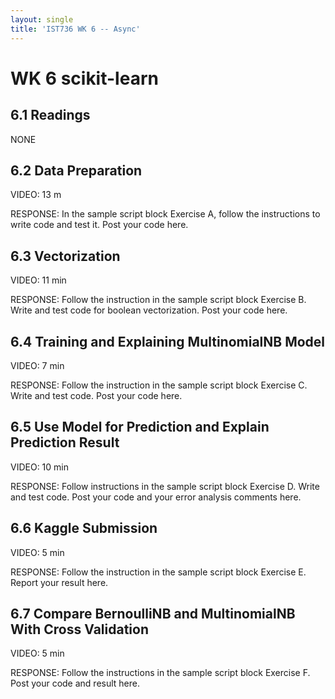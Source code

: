 ```yaml
---
layout: single
title: 'IST736 WK 6 -- Async'
---
```


# WK 6 scikit-learn

## 6.1 Readings
NONE

## 6.2 Data Preparation

VIDEO:
13 m

RESPONSE:
In the sample script block Exercise A, follow the instructions to write code and test it. Post your code here.

## 6.3 Vectorization

VIDEO: 
11 min

RESPONSE: 
Follow the instruction in the sample script block Exercise B. Write and test code for boolean vectorization. Post your code here.

## 6.4 Training and Explaining MultinomialNB Model

VIDEO:
7 min

RESPONSE:
Follow the instruction in the sample script block Exercise C. Write and test code. Post your code here.

## 6.5 Use Model for Prediction and Explain Prediction Result

VIDEO:
10 min

RESPONSE:
Follow instructions in the sample script block Exercise D. Write and test code. Post your code and your error analysis comments here.

## 6.6 Kaggle Submission

VIDEO:
5 min

RESPONSE:
Follow the instruction in the sample script block Exercise E. Report your result here.

## 6.7 Compare BernoulliNB and MultinomialNB With Cross Validation

VIDEO: 
5 min

RESPONSE: 
Follow the instructions in the sample script block Exercise F. Post your code and result here.

